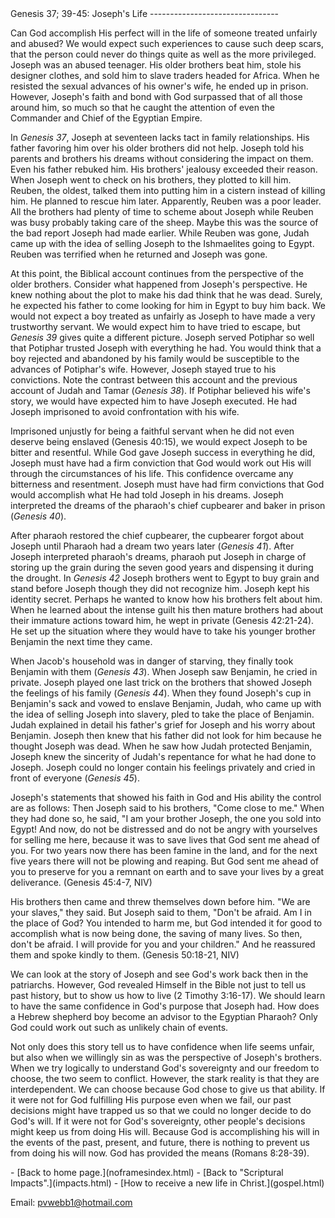  <head> <title>(PVW) Genesis 37; 39-45: Joseph's Life</title> <meta content="IE=9" http-equiv="X-UA-Compatible"></meta> <link href="css/page_style.css" rel="stylesheet" type="text/css"></link> </head><body><div class="page_style"> Genesis 37; 39-45: Joseph's Life
--------------------------------

Can God accomplish His perfect will in the life of someone treated unfairly and abused? We would expect such experiences to cause such deep scars, that the person could never do things quite as well as the more privileged. Joseph was an abused teenager. His older brothers beat him, stole his designer clothes, and sold him to slave traders headed for Africa. When he resisted the sexual advances of his owner's wife, he ended up in prison. However, Joseph's faith and bond with God surpassed that of all those around him, so much so that he caught the attention of even the Commander and Chief of the Egyptian Empire.

In <cite class="bibleref" title="Genesis 37">Genesis 37</cite>, Joseph at seventeen lacks tact in family relationships. His father favoring him over his older brothers did not help. Joseph told his parents and brothers his dreams without considering the impact on them. Even his father rebuked him. His brothers' jealousy exceeded their reason. When Joseph went to check on his brothers, they plotted to kill him. Reuben, the oldest, talked them into putting him in a cistern instead of killing him. He planned to rescue him later. Apparently, Reuben was a poor leader. All the brothers had plenty of time to scheme about Joseph while Reuben was busy probably taking care of the sheep. Maybe this was the source of the bad report Joseph had made earlier. While Reuben was gone, Judah came up with the idea of selling Joseph to the Ishmaelites going to Egypt. Reuben was terrified when he returned and Joseph was gone.

At this point, the Biblical account continues from the perspective of the older brothers. Consider what happened from Joseph's perspective. He knew nothing about the plot to make his dad think that he was dead. Surely, he expected his father to come looking for him in Egypt to buy him back. We would not expect a boy treated as unfairly as Joseph to have made a very trustworthy servant. We would expect him to have tried to escape, but <cite class="bibleref" title="Genesis 39">Genesis 39</cite> gives quite a different picture. Joseph served Potiphar so well that Potiphar trusted Joseph with everything he had. You would think that a boy rejected and abandoned by his family would be susceptible to the advances of Potiphar's wife. However, Joseph stayed true to his convictions. Note the contrast between this account and the previous account of Judah and Tamar (<cite class="bibleref" title="Genesis 38">Genesis 38</cite>). If Potiphar believed his wife's story, we would have expected him to have Joseph executed. He had Joseph imprisoned to avoid confrontation with his wife.

Imprisoned unjustly for being a faithful servant when he did not even deserve being enslaved (Genesis 40:15), we would expect Joseph to be bitter and resentful. While God gave Joseph success in everything he did, Joseph must have had a firm conviction that God would work out His will through the circumstances of his life. This confidence overcame any bitterness and resentment. Joseph must have had firm convictions that God would accomplish what He had told Joseph in his dreams. Joseph interpreted the dreams of the pharaoh's chief cupbearer and baker in prison (<cite class="bibleref" title="Genesis 40">Genesis 40</cite>).

After pharaoh restored the chief cupbearer, the cupbearer forgot about Joseph until Pharaoh had a dream two years later (<cite class="bibleref" title="Genesis 41">Genesis 41</cite>). After Joseph interpreted pharaoh's dreams, pharaoh put Joseph in charge of storing up the grain during the seven good years and dispensing it during the drought. In <cite class="bibleref" title="Genesis 42">Genesis 42</cite> Joseph brothers went to Egypt to buy grain and stand before Joseph though they did not recognize him. Joseph kept his identity secret. Perhaps he wanted to know how his brothers felt about him. When he learned about the intense guilt his then mature brothers had about their immature actions toward him, he wept in private (Genesis 42:21-24). He set up the situation where they would have to take his younger brother Benjamin the next time they came.

When Jacob's household was in danger of starving, they finally took Benjamin with them (<cite class="bibleref" title="Genesis 43">Genesis 43</cite>). When Joseph saw Benjamin, he cried in private. Joseph played one last trick on the brothers that showed Joseph the feelings of his family (<cite class="bibleref" title="Genesis 44">Genesis 44</cite>). When they found Joseph's cup in Benjamin's sack and vowed to enslave Benjamin, Judah, who came up with the idea of selling Joseph into slavery, pled to take the place of Benjamin. Judah explained in detail his father's grief for Joseph and his worry about Benjamin. Joseph then knew that his father did not look for him because he thought Joseph was dead. When he saw how Judah protected Benjamin, Joseph knew the sincerity of Judah's repentance for what he had done to Joseph. Joseph could no longer contain his feelings privately and cried in front of everyone (<cite class="bibleref" title="Genesis 45">Genesis 45</cite>).

<div class="p">Joseph's statements that showed his faith in God and His ability the control are as follows: Then Joseph said to his brothers, "Come close to me." When they had done so, he said, "I am your brother Joseph, the one you sold into Egypt! And now, do not be distressed and do not be angry with yourselves for selling me here, because it was to save lives that God sent me ahead of you. For two years now there has been famine in the land, and for the next five years there will not be plowing and reaping. But God sent me ahead of you to preserve for you a remnant on earth and to save your lives by a great deliverance. (Genesis 45:4-7, NIV)

His brothers then came and threw themselves down before him. "We are your slaves," they said. But Joseph said to them, "Don't be afraid. Am I in the place of God? You intended to harm me, but God intended it for good to accomplish what is now being done, the saving of many lives. So then, don't be afraid. I will provide for you and your children." And he reassured them and spoke kindly to them. (Genesis 50:18-21, NIV)

 We can look at the story of Joseph and see God's work back then in the patriarchs. However, God revealed Himself in the Bible not just to tell us past history, but to show us how to live (2 Timothy 3:16-17). We should learn to have the same confidence in God's purpose that Joseph had. How does a Hebrew shepherd boy become an advisor to the Egyptian Pharaoh? Only God could work out such as unlikely chain of events.</div>Not only does this story tell us to have confidence when life seems unfair, but also when we willingly sin as was the perspective of Joseph's brothers. When we try logically to understand God's sovereignty and our freedom to choose, the two seem to conflict. However, the stark reality is that they are interdependent. We can choose because God chose to give us that ability. If it were not for God fulfilling His purpose even when we fail, our past decisions might have trapped us so that we could no longer decide to do God's will. If it were not for God's sovereignty, other people's decisions might keep us from doing His will. Because God is accomplishing his will in the events of the past, present, and future, there is nothing to prevent us from doing his will now. God has provided the means (Romans 8:28-39).

 </div>- [Back to home page.](noframesindex.html)
- [Back to "Scriptural Impacts".](impacts.html)
- [How to receive a new life in Christ.](gospel.html)

Email: [pvwebb1@hotmail.com](mailto:pvwebb1@hotmail.com)

